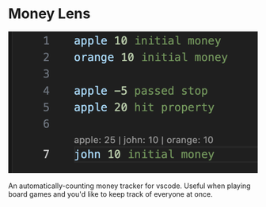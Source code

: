 # Money Lens

![image](./showcase.png)

An automatically-counting money tracker for vscode. Useful when playing board games and you'd like to keep track of everyone at once.
